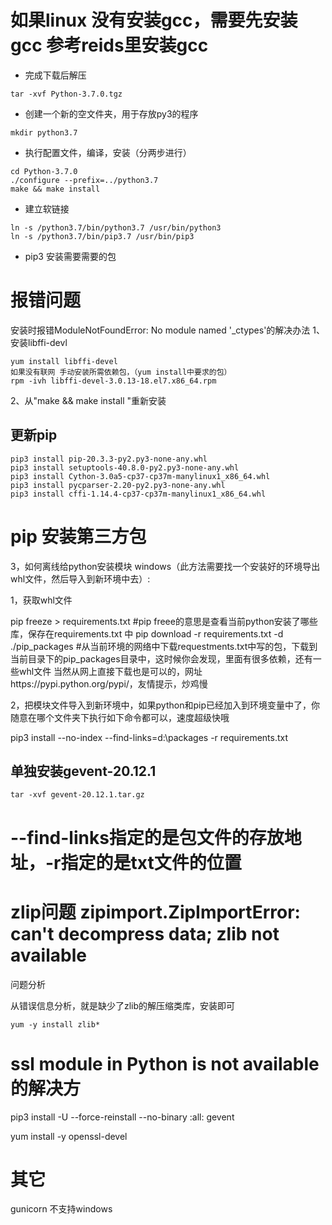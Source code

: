 # 如果linux 没有安装gcc，需要先安装gcc 参考reids里安装gcc

- 完成下载后解压
```
tar -xvf Python-3.7.0.tgz
```
- 创建一个新的空文件夹，用于存放py3的程序
```
mkdir python3.7
```

- 执行配置文件，编译，安装（分两步进行）
```
cd Python-3.7.0
./configure --prefix=../python3.7
make && make install
```

- 建立软链接

```
ln -s /python3.7/bin/python3.7 /usr/bin/python3
ln -s /python3.7/bin/pip3.7 /usr/bin/pip3
```

- pip3 安装需要需要的包


# 报错问题

安装时报错ModuleNotFoundError: No module named '_ctypes'的解决办法
1、安装libffi-devl

```
yum install libffi-devel
如果没有联网 手动安装所需依赖包，（yum install中要求的包） 
rpm -ivh libffi-devel-3.0.13-18.el7.x86_64.rpm 

```
2、从"make && make install "重新安装



## 更新pip

```
pip3 install pip-20.3.3-py2.py3-none-any.whl
pip3 install setuptools-40.8.0-py2.py3-none-any.whl
pip3 install Cython-3.0a5-cp37-cp37m-manylinux1_x86_64.whl 
pip3 install pycparser-2.20-py2.py3-none-any.whl 
pip3 install cffi-1.14.4-cp37-cp37m-manylinux1_x86_64.whl 
```




# pip 安装第三方包

3，如何离线给python安装模块
windows（此方法需要找一个安装好的环境导出whl文件，然后导入到新环境中去）:

1，获取whl文件

pip freeze > requirements.txt    #pip freee的意思是查看当前python安装了哪些库，保存在requirements.txt 中
pip download  -r requirements.txt   -d  ./pip_packages    #从当前环境的网络中下载requestments.txt中写的包，下载到当前目录下的pip_packages目录中，这时候你会发现，里面有很多依赖，还有一些whl文件
当然从网上直接下载也是可以的，网址https://pypi.python.org/pypi/，友情提示，炒鸡慢

2，把模块文件导入到新环境中，如果python和pip已经加入到环境变量中了，你随意在哪个文件夹下执行如下命令都可以，速度超级快哦

pip3 install --no-index --find-links=d:\packages -r requirements.txt 
## 单独安装gevent-20.12.1

```
tar -xvf gevent-20.12.1.tar.gz

```







# --find-links指定的是包文件的存放地址，-r指定的是txt文件的位置


# zlip问题 zipimport.ZipImportError: can't decompress data; zlib not available

问题分析

从错误信息分析，就是缺少了zlib的解压缩类库，安装即可

    yum -y install zlib*



# ssl module in Python is not available的解决方

pip3 install -U --force-reinstall --no-binary :all: gevent

yum install -y openssl-devel
# 其它
gunicorn 不支持windows

